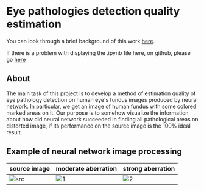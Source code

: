 # Eye pathologies detection quality estimation

You can look through a brief background of this work [here](./Abstract.md).

If there is a problem with displaying the .ipynb file here, on github, please go [here](https://nbviewer.org/github/meximized/eye_pathologies_detection_quality_estimation/blob/main/code/aberration_characteristics_final.ipynb)

## About

The main task of this project is to develop a method of estimation quality of eye pathology detection on human eye's fundus images produced by neural network.
In particular, we get an image of human fundus with some colored marked areas on it. Our purpose is to somehow visualize the information about how did neural network succeeded in finding all pathological areas on distorted image, if its performance on the source image is the 100% ideal result.

## Example of neural network image processing
| source image | moderate aberration | strong aberration |
|--------------|-------------------|-----------------|
|![src](https://user-images.githubusercontent.com/81490574/136656475-41890823-5777-42f0-ba8f-7d9cd0751d77.png) | ![1](https://user-images.githubusercontent.com/81490574/136656569-adc44d41-1703-4170-b4c8-42cddfd4ed53.png) | ![2](https://user-images.githubusercontent.com/81490574/136656571-ec886538-0174-4e1c-88d7-44183a512079.png)|

